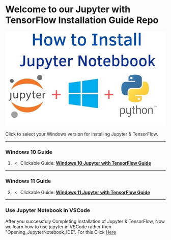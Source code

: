 # Welcome to our Jupyter with TensorFlow Installation Guide Repo
![Repo LOGO](logo.jpg)

Click to select your Windows version for installing Jupyter & TensorFlow.

---

### Windows 10 Guide
1. - Clickable Guide: [**Windows 10 Jupyter with TensorFlow Guide**](Window_10_Jupyter_with_Tensorlow_Guide.md)

---

### Windows 11 Guide
2. - Clickable Guide: [**Windows 11 Jupyter with TensorFlow Guide**](Window_11_Jupyter_with_Tensorlow_Guide.md)

---

### Use Jupyter Notebook in VSCode
After you successfuly Completing Installation of Jupyter & TensorFlow, Now we learn how to use jupyter in VSCode rather then "Opening_JupyterNotebook_IDE". For this Click [Here](https://github.com/awaisqarni2/Jupyter-with-TensorFlow-Installation_Guide/blob/main/Use%20Jupyter%20in%20VSCode.pdf)
